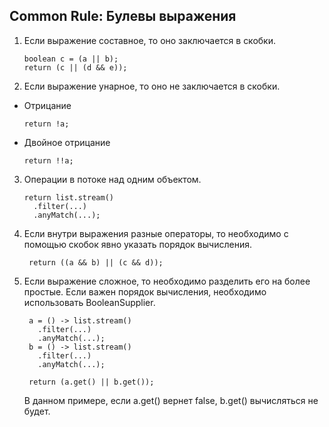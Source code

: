 ## Common Rule: Булевы выражения



1. Если выражение составное, то оно заключается в скобки.
    ```
    boolean c = (a || b);
    return (c || (d && e));
    ```
2. Если выражение унарное, то оно не заключается в скобки.
- Отрицание
    ```
    return !a;
    ```
- Двойное отрицание
    ```
    return !!a;
    ```
3. Операции в потоке над одним объектом.
    ```
   return list.stream()
      .filter(...)
      .anyMatch(...);
   ```
4. Если внутри выражения разные операторы, то необходимо с помощью скобок явно указать порядок вычисления.
   ```
    return ((a && b) || (c && d));
   ```
5. Если выражение сложное, то необходимо разделить его на более простые. Если важен порядок вычисления, необходимо
 использовать BooleanSupplier.
   ```
    a = () -> list.stream()
      .filter(...)
      .anyMatch(...);
    b = () -> list.stream()
      .filter(...)
      .anyMatch(...);
  
    return (a.get() || b.get());
    ```
   В данном примере, если a.get() вернет false, b.get() вычисляться не будет. 